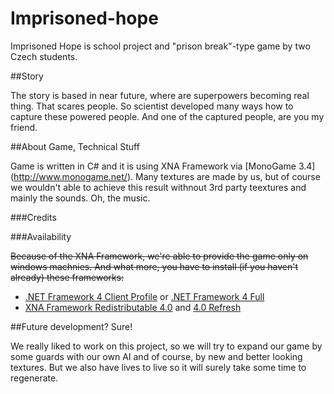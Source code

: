 # Imprisoned-hope
Imprisoned Hope is school project and "prison break"-type game by two Czech students.

##Story

The story is based in near future, where are superpowers becoming real thing. That scares people.
So scientist developed many ways how to capture these powered people.
And one of the captured people, are you my friend.

##About Game, Technical Stuff

Game is written in C# and it is using XNA Framework via [MonoGame 3.4] (http://www.monogame.net/). Many textures are made by us, but of course we wouldn't able
to achieve this result withnout 3rd party teextures and mainly the sounds. Oh, the music.

###Credits

###Availability

~~Because  of the XNA Framework, we're able to provide the game only on windows machnies. And what more, you have to install (if you haven't already) these frameworks:~~
- [.NET Framework 4 Client Profile](http://www.microsoft.com/downloads/details.aspx?FamilyID=E5AD0459-CBCC-4B4F-97B6-FB17111CF544) or [.NET Framework 4 Full](http://www.microsoft.com/downloads/details.aspx?FamilyID=0A391ABD-25C1-4FC0-919F-B21F31AB88B7)
- [XNA Framework Redistributable 4.0](http://www.microsoft.com/downloads/details.aspx?FamilyID=a88c6dec-aeae-42cd-a108-d35c013c3b97) and [4.0 Refresh](http://www.microsoft.com/en-us/download/details.aspx?id=27598)

##Future development? Sure!

We really liked to work on this project, so we will try to expand our game by some guards with our own AI and of course, by new and better looking textures. But we also have lives to live so it will surely take some time to regenerate.
